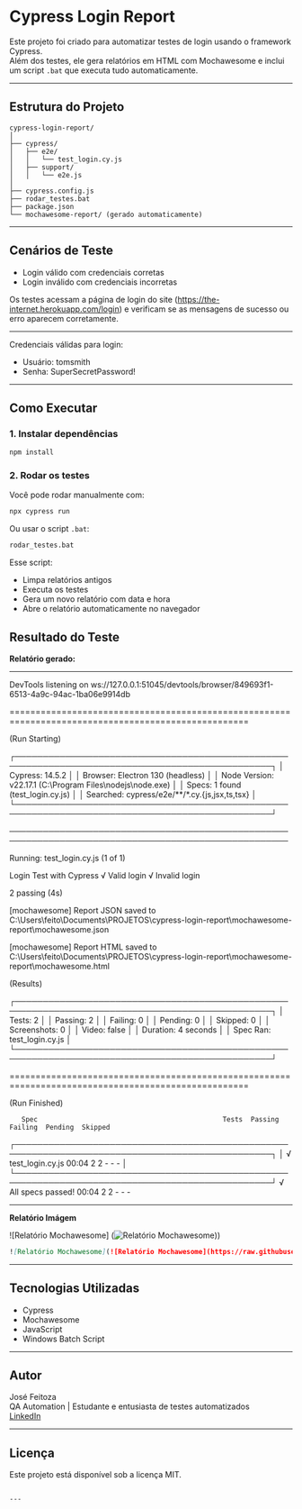 # Cypress Login Report

Este projeto foi criado para automatizar testes de login usando o framework Cypress.  
Além dos testes, ele gera relatórios em HTML com Mochawesome e inclui um script `.bat` que executa tudo automaticamente.

---

## Estrutura do Projeto

```
cypress-login-report/
│
├── cypress/
│   ├── e2e/
│   │   └── test_login.cy.js
│   ├── support/
│   │   └── e2e.js
│
├── cypress.config.js
├── rodar_testes.bat
├── package.json
└── mochawesome-report/ (gerado automaticamente)
```

---

## Cenários de Teste

- Login válido com credenciais corretas
- Login inválido com credenciais incorretas

Os testes acessam a página de login do site (https://the-internet.herokuapp.com/login) e verificam se as mensagens de sucesso ou erro aparecem corretamente.

---

 Credenciais válidas para login:
- Usuário: tomsmith
- Senha: SuperSecretPassword!


---

## Como Executar

### 1. Instalar dependências

```bash
npm install
```

### 2. Rodar os testes

Você pode rodar manualmente com:

```bash
npx cypress run
```

Ou usar o script `.bat`:

```bash
rodar_testes.bat
```

Esse script:

- Limpa relatórios antigos
- Executa os testes
- Gera um novo relatório com data e hora
- Abre o relatório automaticamente no navegador



## Resultado do Teste

**Relatório gerado:**  

----------------------------------------------------------------------------------------------------------------------------------

DevTools listening on ws://127.0.0.1:51045/devtools/browser/849693f1-6513-4a9c-94ac-1ba06e9914db

====================================================================================================

  (Run Starting)

  ┌────────────────────────────────────────────────────────────────────────────────────────────────┐
  │ Cypress:        14.5.2                                                                         │
  │ Browser:        Electron 130 (headless)                                                        │
  │ Node Version:   v22.17.1 (C:\Program Files\nodejs\node.exe)                                    │
  │ Specs:          1 found (test_login.cy.js)                                                     │
  │ Searched:       cypress/e2e/**/*.cy.{js,jsx,ts,tsx}                                            │
  └────────────────────────────────────────────────────────────────────────────────────────────────┘


────────────────────────────────────────────────────────────────────────────────────────────────────

  Running:  test_login.cy.js                                                                (1 of 1)


  Login Test with Cypress
    √ Valid login
    √ Invalid login


  2 passing (4s)

[mochawesome] Report JSON saved to C:\Users\feito\Documents\PROJETOS\cypress-login-report\mochawesome-report\mochawesome.json

[mochawesome] Report HTML saved to C:\Users\feito\Documents\PROJETOS\cypress-login-report\mochawesome-report\mochawesome.html


  (Results)

  ┌────────────────────────────────────────────────────────────────────────────────────────────────┐
  │ Tests:        2                                                                                │
  │ Passing:      2                                                                                │
  │ Failing:      0                                                                                │
  │ Pending:      0                                                                                │
  │ Skipped:      0                                                                                │
  │ Screenshots:  0                                                                                │
  │ Video:        false                                                                            │
  │ Duration:     4 seconds                                                                        │
  │ Spec Ran:     test_login.cy.js                                                                 │
  └────────────────────────────────────────────────────────────────────────────────────────────────┘


====================================================================================================

  (Run Finished)


       Spec                                              Tests  Passing  Failing  Pending  Skipped
  ┌────────────────────────────────────────────────────────────────────────────────────────────────┐
  │ √  test_login.cy.js                         00:04        2        2        -        -        - │
  └────────────────────────────────────────────────────────────────────────────────────────────────┘
    √  All specs passed!                        00:04        2        2        -        -        -


------------------------------------------------------------------------------------------------------------------
**Relatório Imágem**

![Relatório Mochawesome] (![Relatório Mochawesome](https://raw.githubusercontent.com/jose43jr/cypress-login-report-/main/mochawesome-preview.png)))

```md
![Relatório Mochawesome](![Relatório Mochawesome](https://raw.githubusercontent.com/jose43jr/cypress-login-report-/main/mochawesome-preview.png))
```

---

## Tecnologias Utilizadas

- Cypress
- Mochawesome
- JavaScript
- Windows Batch Script

---

## Autor

José Feitoza  
QA Automation | Estudante e entusiasta de testes automatizados  
[LinkedIn](www.linkedin.com/in/josé-feitosa-jr-3997a12bb)

---

## Licença

Este projeto está disponível sob a licença MIT.
```

---

